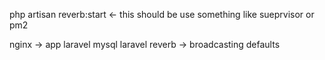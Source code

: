 php artisan reverb:start <- this should be use something like sueprvisor or pm2

nginx -> app laravel
mysql
laravel reverb -> broadcasting defaults 
